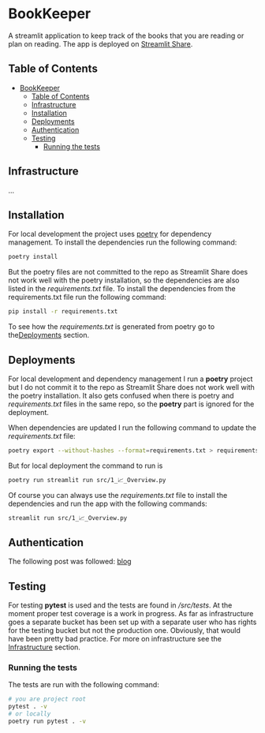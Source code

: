 # BookKeeper

A streamlit application to keep track of the books that you are reading or plan on reading. The app is deployed on [Streamlit Share](https://bookkeeper.streamlit.app/).

## Table of Contents

- [BookKeeper](#bookkeeper)
  - [Table of Contents](#table-of-contents)
  - [Infrastructure](#infrastructure)
  - [Installation](#installation)
  - [Deployments](#deployments)
  - [Authentication](#authentication)
  - [Testing](#testing)
    - [Running the tests](#running-the-tests)

## Infrastructure

...

## Installation

For local development the project uses [poetry](https://python-poetry.org/) for dependency management. To install the dependencies run the following command:

```bash
poetry install
```

But the poetry files are not committed to the repo as Streamlit Share does not work well with the poetry installation, so the dependencies are also listed in the _requirements.txt_ file. To install the dependencies from the requirements.txt file run the following command:

```bash
pip install -r requirements.txt
```

To see how the _requirements.txt_ is generated from poetry go to the[Deployments](#deployments) section.

## Deployments

For local development and dependency management I run a **poetry** project but I do not commit it to the repo as Streamlit Share does not work well with the poetry installation. It also gets confused when there is poetry and _requirements.txt_ files in the same repo, so the **poetry** part is ignored for the deployment.

When dependencies are updated I run the following command to update the _requirements.txt_ file:

```bash
poetry export --without-hashes --format=requirements.txt > requirements.txt
```

But for local deployment the command to run is

```bash
poetry run streamlit run src/1_📈_Overview.py
```

Of course you can always use the _requirements.txt_ file to install the dependencies and run the app with the following commands:

```bash
streamlit run src/1_📈_Overview.py
```

## Authentication

The following post was followed: [blog](https://blog.streamlit.io/streamlit-authenticator-part-1-adding-an-authentication-component-to-your-app/)

## Testing

For testing **pytest** is used and the tests are found in _/src/tests_. At the moment proper test coverage is a work in progress.
As far as infrastructure goes a separate bucket has been set up with a separate user who has rights for the testing bucket but not the production one. Obviously, that would have been pretty bad practice. For more on infrastructure see the [Infrastructure](#infrastructure) section.

### Running the tests

The tests are run with the following command:

```bash
# you are project root
pytest . -v
# or locally
poetry run pytest . -v
```

